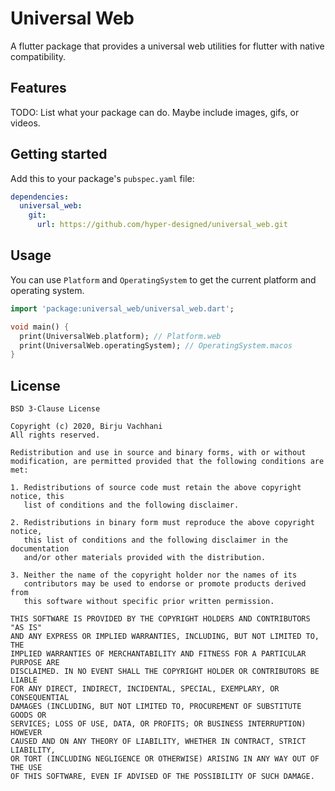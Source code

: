 # Universal Web

A flutter package that provides a universal web utilities for flutter with native compatibility.

## Features

TODO: List what your package can do. Maybe include images, gifs, or videos.

## Getting started

Add this to your package's `pubspec.yaml` file:

```yaml
dependencies:
  universal_web:
    git:
      url: https://github.com/hyper-designed/universal_web.git
```

## Usage

You can use `Platform` and `OperatingSystem` to get the current platform and operating system.

```dart
import 'package:universal_web/universal_web.dart';

void main() {
  print(UniversalWeb.platform); // Platform.web
  print(UniversalWeb.operatingSystem); // OperatingSystem.macos
}
```

## License

```
BSD 3-Clause License

Copyright (c) 2020, Birju Vachhani
All rights reserved.

Redistribution and use in source and binary forms, with or without
modification, are permitted provided that the following conditions are met:

1. Redistributions of source code must retain the above copyright notice, this
   list of conditions and the following disclaimer.

2. Redistributions in binary form must reproduce the above copyright notice,
   this list of conditions and the following disclaimer in the documentation
   and/or other materials provided with the distribution.

3. Neither the name of the copyright holder nor the names of its
   contributors may be used to endorse or promote products derived from
   this software without specific prior written permission.

THIS SOFTWARE IS PROVIDED BY THE COPYRIGHT HOLDERS AND CONTRIBUTORS "AS IS"
AND ANY EXPRESS OR IMPLIED WARRANTIES, INCLUDING, BUT NOT LIMITED TO, THE
IMPLIED WARRANTIES OF MERCHANTABILITY AND FITNESS FOR A PARTICULAR PURPOSE ARE
DISCLAIMED. IN NO EVENT SHALL THE COPYRIGHT HOLDER OR CONTRIBUTORS BE LIABLE
FOR ANY DIRECT, INDIRECT, INCIDENTAL, SPECIAL, EXEMPLARY, OR CONSEQUENTIAL
DAMAGES (INCLUDING, BUT NOT LIMITED TO, PROCUREMENT OF SUBSTITUTE GOODS OR
SERVICES; LOSS OF USE, DATA, OR PROFITS; OR BUSINESS INTERRUPTION) HOWEVER
CAUSED AND ON ANY THEORY OF LIABILITY, WHETHER IN CONTRACT, STRICT LIABILITY,
OR TORT (INCLUDING NEGLIGENCE OR OTHERWISE) ARISING IN ANY WAY OUT OF THE USE
OF THIS SOFTWARE, EVEN IF ADVISED OF THE POSSIBILITY OF SUCH DAMAGE.

```
